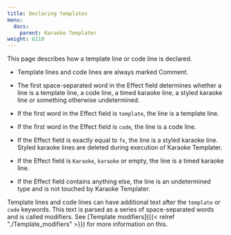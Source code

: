 ```yaml
---
title: Declaring templates
menu:
  docs:
    parent: Karaoke Templater
weight: 6110
---
```


This page describes how a template line or code line is declared.


* Template lines and code lines are always marked Comment.

<div></div>


* The first space-separated word in the Effect field determines whether a line is a template line, a code line, a timed karaoke line, a styled karaoke line or something otherwise undetermined.

<div></div>


* If the first word in the Effect field is `template`, the line is a template line.

<div></div>


* If the first word in the Effect field is `code`, the line is a code line.

<div></div>


* If the Effect field is exactly equal to `fx`, the line is a styled karaoke line. Styled karaoke lines are deleted during execution of Karaoke Templater.

<div></div>


* If the Effect field is `Karaoke`, `karaoke` or empty, the line is a timed karaoke line.

<div></div>


* If the Effect field contains anything else, the line is an undetermined type and is not touched by Karaoke Templater.

<div></div>

Template lines and code lines can have additional text after the `template` or `code` keywords. This text is parsed as a series of space-separated words and is called modifiers. See [Template modifiers]({{< relref "./Template_modifiers" >}}) for more information on this.
